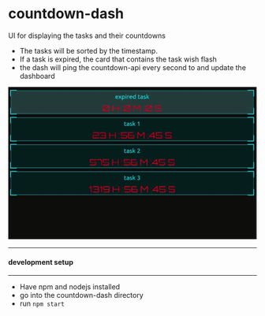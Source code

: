 # countdown-dash 

UI for displaying the tasks and their countdowns 

* The tasks will be sorted by the timestamp.
* If a task is expired, the card that contains the task wish flash
* the dash will ping the countdown-api every second to and update the dashboard 

![demo](demo.gif)

-----
#### development setup 
----
* Have npm and nodejs installed 
* go into the countdown-dash directory
* run `npm start` 
